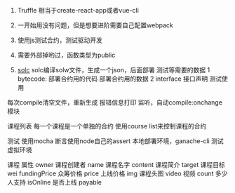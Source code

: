 1. Truffle 相当于create-react-app或者vue-cli
2. 一开始用没有问题，但是想要进阶需要自己配置webpack

1. 使用js测试合约，测试驱动开发
2. 需要外部掉哟过，函数类型为public
3. [solc](https://github.com/ethereum/solc-js)
    solc编译solw文件，生成一个json，后面部署 测试等需要的数据
    1 bytecode: 部署合约用的代码
        部署合约用的数据
    2 interface 接口声明
        测试使用

每次compile清空文件，重新生成
报错信息打印
监听，自动compile:onchange模块


课程列表
    每一个课程是一个单独的合约
    使用course list来控制课程的合约


测试 
    使用mocha
    断言使用node自己的assert
    本地部署环境，ganache-cli 测试虚拟环境

课程
    属性
        owner 课程创建者
        name 课程名字
        content 课程简介
        target 课程目标wei
        fundingPrice 众筹价格
        price 上线价格
        img 课程头图
        video 视频
        count 多少人支持
        isOnline 是否上线
    payable